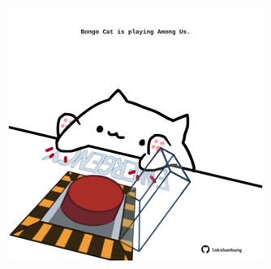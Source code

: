 <!-- built at 06/03/2022, 16:00:53 UTC -->
<p align="center">
  <img width="500" height="500" src="./ReadmeImage.svg">
</p>
